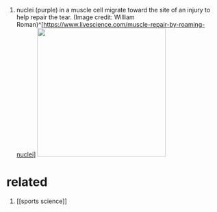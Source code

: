 1. nuclei (purple) in a muscle cell migrate toward the site of an injury to help repair the tear. (Image credit: William Roman)^[https://www.livescience.com/muscle-repair-by-roaming-nuclei]
	<img src="https://cdn.mos.cms.futurecdn.net/r7BzEGM4QrT5Feo8TeXFXf-970-80.jpg.webp" width="300" />
 
# related
1. [[sports science]]